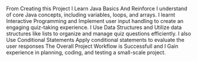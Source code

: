 From Creating this Project I Learn Java Basics And Reinforce I understand of core Java concepts, including variables,
loops, and arrays.
I learnt Interactive Programming and Implement user input handling to create an engaging quiz-taking
experience.
I Use Data Structures and Utilize data structures like lists to organize and manage quiz questions
efficiently.
I also Use Conditional Statements Apply conditional statements to evaluate the user responses 
 The Overall Project Workflow is Successfull and I  Gain experience in planning, coding, and testing a small-scale project.

